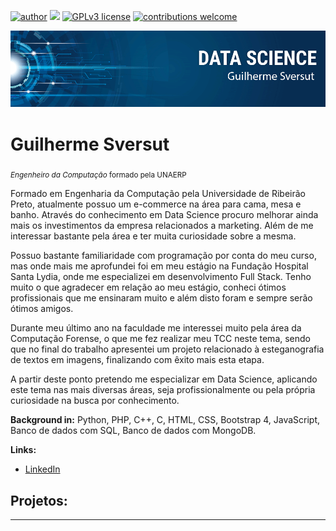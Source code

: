 [![author](https://img.shields.io/badge/author-guisversut-red.svg)](https://www.linkedin.com/in/guilherme-sversut-22064515b/) [![](https://img.shields.io/badge/python-3.7+-blue.svg)](https://www.python.org/downloads/release/python-365/) [![GPLv3 license](https://img.shields.io/badge/License-GPLv3-blue.svg)](http://perso.crans.org/besson/LICENSE.html) [![contributions welcome](https://img.shields.io/badge/contributions-welcome-brightgreen.svg?style=flat)](https://github.com/carlosfab/data_science/issues)

<p align="center">
  <img src="banner.png" >
</p>

# Guilherme Sversut
<sub>*Engenheiro da Computação* formado pela UNAERP</sub>

Formado em Engenharia da Computação pela Universidade de Ribeirão Preto, atualmente possuo um e-commerce na área para cama, mesa e banho. Através do conhecimento em Data Science procuro melhorar ainda mais os investimentos da empresa relacionados a marketing. Além de me interessar bastante pela área e ter muita curiosidade sobre a mesma.

Possuo bastante familiaridade com programação por conta do meu curso, mas onde mais me aprofundei foi em meu estágio na Fundação Hospital Santa Lydia, onde me especializei em desenvolvimento Full Stack. Tenho muito o que agradecer em relação ao meu estágio, conheci ótimos profissionais que me ensinaram muito e além disto foram e sempre serão ótimos amigos.

Durante meu último ano na faculdade me interessei muito pela área da Computação Forense, o que me fez realizar meu TCC neste tema, sendo que no final do trabalho apresentei um projeto relacionado à esteganografia de textos em imagens, finalizando com êxito mais esta etapa.

A partir deste ponto pretendo me especializar em Data Science, aplicando este tema nas mais diversas áreas, seja profissionalmente ou pela própria curiosidade na busca por conhecimento.

**Background in:** Python, PHP, C++, C, HTML, CSS, Bootstrap 4, JavaScript, Banco de dados com SQL, Banco de dados com MongoDB.

**Links:**
* [LinkedIn](https://www.linkedin.com/in/guilherme-sversut-22064515b/)


## Projetos:


---




